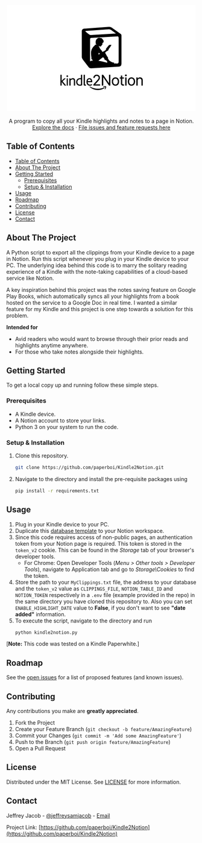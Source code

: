 
<!-- PROJECT OVERVIEW -->
<br />
  <p align="center">
    <img width="500" height="281" src="k2n.jpg">
  </p>
  <!-- <h1 align="center">Kindle2Notion</h1> -->
  <p align="center">
    A program to copy all your Kindle highlights and notes to a page in Notion. 
    <br />
    <a href="https://github.com/paperboi/Kindle2Notion">Explore the docs</a>
    ·
    <a href="https://github.com/paperboi/Kindle2Notion/issues">File issues and feature requests here</a>
  </p>
</p>



<!-- TABLE OF CONTENTS -->
## Table of Contents

- [Table of Contents](#table-of-contents)
- [About The Project](#about-the-project)
- [Getting Started](#getting-started)
  - [Prerequisites](#prerequisites)
  - [Setup & Installation](#setup--installation)
- [Usage](#usage)
- [Roadmap](#roadmap)
- [Contributing](#contributing)
- [License](#license)
- [Contact](#contact)



<!-- ABOUT THE PROJECT -->
## About The Project

A Python script to export all the clippings from your Kindle device to a page in Notion. Run this script whenever you plug in your Kindle device to your PC. The underlying idea behind this code is to marry the solitary reading experience of a Kindle with the note-taking capabilities of a cloud-based service like Notion.

A key inspiration behind this project was the notes saving feature on Google Play Books, which automatically syncs all your highlights from a book hosted on the service to a Google Doc in real time. I wanted a similar feature for my Kindle and this project is one step towards a solution for this problem.

**Intended for**
- Avid readers who would want to browse through their prior reads and highlights anytime anywhere.
- For those who take notes alongside their highlights.


<!-- GETTING STARTED -->
## Getting Started

To get a local copy up and running follow these simple steps.

### Prerequisites

* A Kindle device.
* A Notion account to store your links.
* Python 3 on your system to run the code.

### Setup & Installation
 
1. Clone this repository.
    ```sh
    git clone https://github.com/paperboi/Kindle2Notion.git
    ```
2. Navigate to the directory and install the pre-requisite packages using
   ```sh
   pip install -r requirements.txt
   ```



<!-- USAGE EXAMPLES -->
## Usage

1. Plug in your Kindle device to your PC.
2. Duplicate this [database template](https://www.notion.so/imesut/2613943b8afa41f1b99c211b6cad7a90?v=91095371fbd4435cae44dd9490fdeeb1) to your Notion workspace.
3. Since this code requires access of non-public pages, an authentication token from your Notion page is required. This token is stored in the `token_v2` cookie. This can be found in the *Storage* tab of your browser's developer tools.
   - For Chrome: Open Developer Tools (*Menu > Other tools > Developer Tools*), navigate to Application tab and go to *Storage\Cookies* to find the token.
4. Store the path to your `MyClippings.txt` file, the address to your database and the `token_v2` value as `CLIPPINGS_FILE`, `NOTION_TABLE_ID` and `NOTION_TOKEN` respectively in a `.env` file (example provided in the repo) in the same directory you have cloned this repository to. Also you can set `ENABLE_HIGHLIGHT_DATE` value to **False**, if you don't want to see **"date added"** information.
5. To execute the script, navigate to the directory and run
   ```sh
   python kindle2notion.py
   ```
[**Note:** This code was tested on a Kindle Paperwhite.]


<!-- ROADMAP -->
## Roadmap

See the [open issues](https://github.com/paperboi/Kindle2Notion/issues) for a list of proposed features (and known issues).



<!-- CONTRIBUTING -->
## Contributing

<!-- Contributions are what make the open source community such an amazing place to be learn, inspire, and create. -->
Any contributions you make are **greatly appreciated**.

1. Fork the Project
2. Create your Feature Branch (`git checkout -b feature/AmazingFeature`)
3. Commit your Changes (`git commit -m 'Add some AmazingFeature'`)
4. Push to the Branch (`git push origin feature/AmazingFeature`)
5. Open a Pull Request



<!-- LICENSE -->
## License

Distributed under the MIT License. See [LICENSE](https://github.com/paperboi/Kindle2Notion/blob/master/LICENSE.md) for more information.



<!-- CONTACT -->
## Contact

Jeffrey Jacob - [@jeffreysamjacob](https://twitter.com/jeffreysamjacob) - [Email](mailto:jeffreysamjacob@gmail.com)

Project Link: [https://github.com/paperboi/Kindle2Notion](https://github.com/paperboi/Kindle2Notion)

